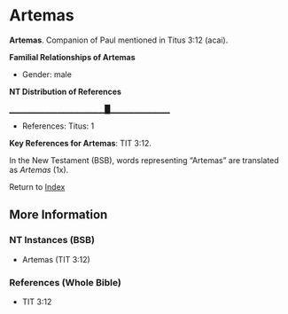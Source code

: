 # Artemas
**Artemas**. 
Companion of Paul mentioned in Titus 3:12 (acai). 




**Familial Relationships of Artemas**


* Gender: male


**NT Distribution of References**

▁▁▁▁▁▁▁▁▁▁▁▁▁▁▁▁█▁▁▁▁▁▁▁▁▁▁
* References: Titus: 1



**Key References for Artemas**: 
TIT 3:12. 




In the New Testament (BSB), words representing “Artemas” are translated as 
*Artemas* (1x). 


Return to [Index](00-Index.md)

## More Information

### NT Instances (BSB)

* Artemas (TIT 3:12)



### References (Whole Bible)

* TIT 3:12



